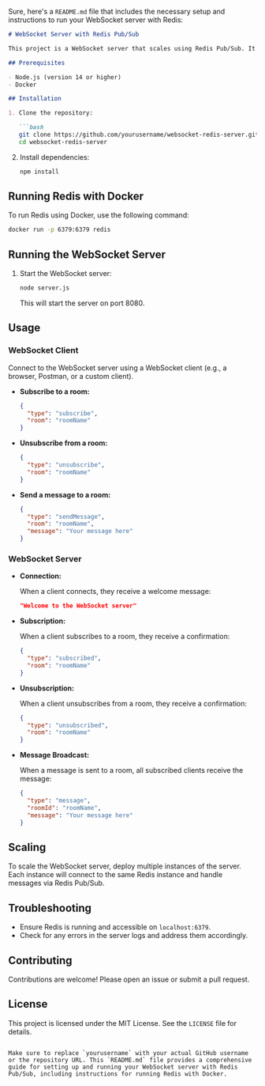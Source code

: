 Sure, here's a `README.md` file that includes the necessary setup and instructions to run your WebSocket server with Redis:

```markdown
# WebSocket Server with Redis Pub/Sub

This project is a WebSocket server that scales using Redis Pub/Sub. It enables clients to subscribe to and send messages in different rooms. The Redis Pub/Sub mechanism ensures that messages are distributed across multiple WebSocket server instances.

## Prerequisites

- Node.js (version 14 or higher)
- Docker

## Installation

1. Clone the repository:

   ```bash
   git clone https://github.com/yourusername/websocket-redis-server.git
   cd websocket-redis-server
   ```

2. Install dependencies:

   ```bash
   npm install
   ```

## Running Redis with Docker

To run Redis using Docker, use the following command:

```bash
docker run -p 6379:6379 redis
```

## Running the WebSocket Server

1. Start the WebSocket server:

   ```bash
   node server.js
   ```

   This will start the server on port 8080.

## Usage

### WebSocket Client

Connect to the WebSocket server using a WebSocket client (e.g., a browser, Postman, or a custom client).

- **Subscribe to a room:**

  ```json
  {
    "type": "subscribe",
    "room": "roomName"
  }
  ```

- **Unsubscribe from a room:**

  ```json
  {
    "type": "unsubscribe",
    "room": "roomName"
  }
  ```

- **Send a message to a room:**

  ```json
  {
    "type": "sendMessage",
    "room": "roomName",
    "message": "Your message here"
  }
  ```

### WebSocket Server

- **Connection:**

  When a client connects, they receive a welcome message:

  ```json
  "Welcome to the WebSocket server"
  ```

- **Subscription:**

  When a client subscribes to a room, they receive a confirmation:

  ```json
  {
    "type": "subscribed",
    "room": "roomName"
  }
  ```

- **Unsubscription:**

  When a client unsubscribes from a room, they receive a confirmation:

  ```json
  {
    "type": "unsubscribed",
    "room": "roomName"
  }
  ```

- **Message Broadcast:**

  When a message is sent to a room, all subscribed clients receive the message:

  ```json
  {
    "type": "message",
    "roomId": "roomName",
    "message": "Your message here"
  }
  ```

## Scaling

To scale the WebSocket server, deploy multiple instances of the server. Each instance will connect to the same Redis instance and handle messages via Redis Pub/Sub.

## Troubleshooting

- Ensure Redis is running and accessible on `localhost:6379`.
- Check for any errors in the server logs and address them accordingly.

## Contributing

Contributions are welcome! Please open an issue or submit a pull request.

## License

This project is licensed under the MIT License. See the `LICENSE` file for details.
```

Make sure to replace `yourusername` with your actual GitHub username or the repository URL. This `README.md` file provides a comprehensive guide for setting up and running your WebSocket server with Redis Pub/Sub, including instructions for running Redis with Docker.